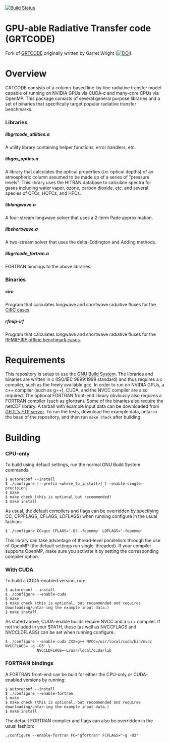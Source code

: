 [![Build Status](https://travis-ci.org/NOAA-GFDL/GRTCODE.svg?branch=master)](https://travis-ci.org/NOAA-GFDL/GRTCODE)

# GPU-able Radiative Transfer code (GRTCODE)
Fork of [GRTCODE](https://gitlab.com/geebdubya/GRTCODE)
originally written by Garret Wright ([![DOI](https://zenodo.org/badge/DOI/10.5281/zenodo.3451457.svg)](https://doi.org/10.5281/zenodo.3451457)).


# Overview
GRTCODE consists of a column-based line-by-line radiative transfer
model capable of running on NVIDIA GPUs via CUDA-c and many-core CPUs
via OpenMP.  This package consists of several general purpose libraries
and a set of binaries that specifically target popular radiative transfer
benchmarks.


### Libraries

##### libgrtcode_utilities.a
A utility library containing helper functions, error handlers, etc.

##### libgas_optics.a
A library that calculates the optical properties (i.e. optical depths) of an
atmospheric column assumed to be made up of a series of "pressure levels".
This library uses the HITRAN database to calculate spectra for gases including
water vapor, ozone, carbon dioxide, etc. and several species of CFCs, HCFCs, and HFCs.

##### liblongwave.a
A four-stream longwave solver that uses a 2-term Pade approximation.

##### libshortwave.a
A two-stream solver that uses the delta-Eddington and Adding methods.

##### libgrtcode_fortran.a
FORTRAN bindings to the above libraries.

### Binaries

##### circ
Program that calculates longwave and shortwave radiative fluxes for the
[CIRC cases](https://circ.gsfc.nasa.gov/index.html).

##### rfmip-irf
Program that calculates longwave and shortwave radiative fluxes for the
[RFMIP-IRF offline benchmark cases](https://doi.org/10.5194/gmd-9-3447-2016).

# Requirements
This repository is setup to use the [GNU Build System](https://www.gnu.org/software/automake/manual/html_node/GNU-Build-System.html).
The libraries and binaries are written in c (ISO/IEC 9899:1999 standard) and thus
requires a c compiler, such as the freely available gcc.  In order to run on NVIDIA GPUs,
a c++ compiler (such as g++), CUDA, and the NVCC compiler are also required.
The optional FORTRAN front-end library obviously also requires a FORTRAN
compiler (such as gfortran).  Some of the binaries also require the netCDF library.
A tarball with example input data can be downloaded from
[GFDL's FTP server](ftp://ftp2.gfdl.noaa.gov/perm/GFDL_pubrelease/test_data/grtcode-data.tar.gz).
To run the tests, download the example data, untar in the base of the repository,
and then run ```make check``` after building.

# Building

### CPU-only
To build using default settings, run the normal GNU Build System commands:

```
$ autoreconf --install
$ ./configure [--prefix <where_to_install>] [--enable-single-precision]
$ make
$ make check (this is optional but recommended)
$ make install
```

As usual, the default compilers and flags can be
overridden by specifying CC, CPPFLAGS, CFLAGS, LDFLAGS) when running
configure in the usual fashion:

```
$ ./configure CC=gcc CFLAGS='-O3 -fopenmp' LDFLAGS='-fopenmp'
```

This library can take advantage of thread-level parallelism through the
use of OpenMP (the default settings run single-threaded).  If your compiler
supports OpenMP, make sure you activate it by setting the corresponding
compiler option.

### With CUDA
To build a CUDA-enabled version, run:

```
$ autoreconf --install
$ ./configure --enable-cuda
$ make
$ make check (this is optional, but recommended and requires downloading/untar-ing the example input data.)
$ make install
```

As stated above, CUDA-enable builds require NVCC and a c++ compiler.  If not
included in your $PATH, these (as well as NVCCFLAGS and NVCCLDFLAGS) can be
set when running configure:

```
$ ./configure --enable-cuda CXX=g++ NVCC=/usr/local/cuda/bin/nvcc NVCCFLAGS='-g -O3' \
              NVCCLDFLAGS=-L/usr/local/cuda/lib
```

### FORTRAN bindings
A FORTRAN front-end can be built for either the CPU-only or CUDA-enabled versions
by running:

```
$ autoreconf --install
$ ./configure --enable-fortran
$ make
$ make check (this is optional, but recommended and requires downloading/untar-ing the example input data.)
$ make install
```

The default FORTRAN compiler and flags can also be overridden in the usual fashion:

```
./configure --enable-fortran FC="gfortran" FCFLAGS="-g -O3"
```
